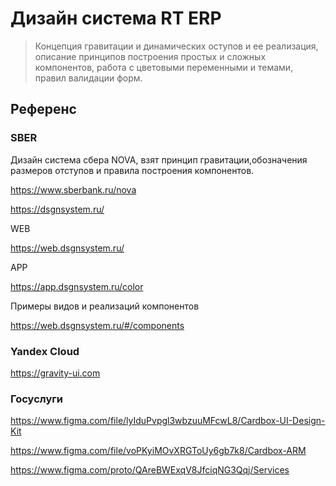 # Дизайн система RT ERP

> Концепция гравитации и динамических оступов и ее реализация, описание принципов построения простых и сложных компонентов, работа с цветовыми переменными и темами, правил валидации форм.

## Референс

### SBER

Дизайн система сбера NOVA, взят принцип гравитации,обозначения размеров отступов и правила построения компонентов.

<https://www.sberbank.ru/nova>

<https://dsgnsystem.ru/>

WEB

<https://web.dsgnsystem.ru/>

APP

<https://app.dsgnsystem.ru/color>

Примеры видов и реализаций компонентов

<https://web.dsgnsystem.ru/#/components>

### Yandex Cloud

<https://gravity-ui.com>

### Госуслуги

https://www.figma.com/file/lyIduPvpgl3wbzuuMFcwL8/Cardbox-UI-Design-Kit

https://www.figma.com/file/voPKyiMOvXRGToUy6gb7k8/Cardbox-ARM

https://www.figma.com/proto/QAreBWExqV8JfciqNG3Qqj/Services